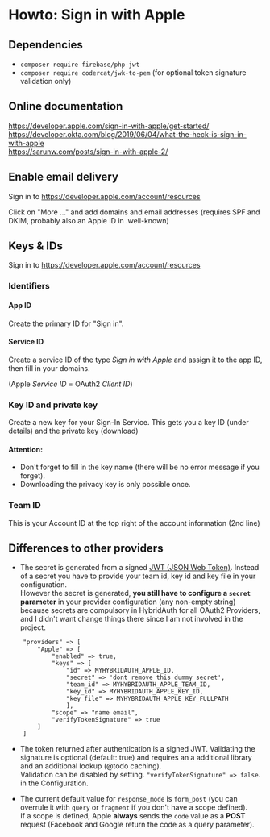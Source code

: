 # Howto: Sign in with Apple

## Dependencies
 * `composer require firebase/php-jwt`
 * `composer require codercat/jwk-to-pem` (for optional token signature validation only)

## Online documentation

https://developer.apple.com/sign-in-with-apple/get-started/    
https://developer.okta.com/blog/2019/06/04/what-the-heck-is-sign-in-with-apple    
https://sarunw.com/posts/sign-in-with-apple-2/

## Enable email delivery

Sign in to https://developer.apple.com/account/resources

Click on "More ..." and add domains and email addresses (requires SPF and DKIM, probably also an Apple ID in .well-known)

## Keys & IDs

Sign in to https://developer.apple.com/account/resources

### Identifiers

#### App ID

Create the primary ID for "Sign in".

#### Service ID

Create a service ID of the type *Sign in with Apple* and assign it to the app ID, then fill in your domains.

(Apple *Service ID* = OAuth2 *Client ID*)

### Key ID and private key

Create a new key for your Sign-In Service.
This gets you a key ID (under details) and the private key (download)

#### Attention:

* Don't forget to fill in the key name (there will be no error message if you forget).
* Downloading the privacy key is only possible once.

### Team ID

This is your Account ID at the top right of the account information (2nd line)

## Differences to other providers

* The secret is generated from a signed [JWT (JSON Web Token)](https://jwt.io). Instead of a secret you have to provide your team id, key id and key file in your configuration.    
However the secret is generated, **you still have to configure a `secret` parameter** in your provider configuration (any non-empty string) because secrets are compulsory in HybridAuth for all OAuth2 Providers, and I didn't want change things there since I am not involved in the project.


```
    "providers" => [
        "Apple" => [
            "enabled" => true,
            "keys" => [
                "id" => MYHYBRIDAUTH_APPLE_ID,
                "secret" => 'dont remove this dummy secret',
                "team_id" => MYHYBRIDAUTH_APPLE_TEAM_ID,
                "key_id" => MYHYBRIDAUTH_APPLE_KEY_ID,
                "key_file" => MYHYBRIDAUTH_APPLE_KEY_FULLPATH
                ],
            "scope" => "name email",
            "verifyTokenSignature" => true
        ]
    ]
```


* The token returned after authentication is a signed JWT. Validating the signature is optional (default: true) and requires an a additional library and an additional lookup (@todo caching).    
Validation can be disabled by setting.   `"verifyTokenSignature" => false`.  
in the Configuration.

* The current default value for `response_mode` is `form_post` (you can overrule it with `query` or `fragment` if you don't have a scope defined).    
If a scope is defined, Apple **always** sends the `code` value as a **POST** request (Facebook and Google return the code as a query parameter).
